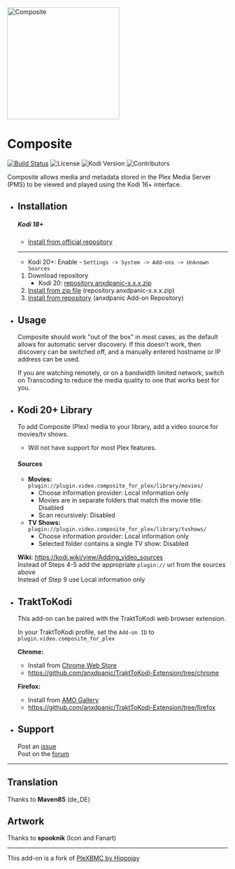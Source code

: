<img src="https://github.com/anxdpanic/plugin.video.composite_for_plex/raw/master/resources/media/icon.png" width="256" height="256" alt="Composite">

# Composite

[![Build Status](https://img.shields.io/endpoint.svg?url=https%3A%2F%2Factions-badge.atrox.dev%2Fanxdpanic%2Fplugin.video.composite_for_plex%2Fbadge&logo=none)](https://actions-badge.atrox.dev/anxdpanic/plugin.video.composite_for_plex/goto)
![License](https://img.shields.io/badge/license-GPL--2.0--or--later-success.svg)
![Kodi Version](https://img.shields.io/badge/kodi-nexus%2B-success.svg)
![Contributors](https://img.shields.io/github/contributors/anxdpanic/plugin.video.composite_for_plex.svg)

Composite allows media and metadata stored in the Plex Media Server (PMS) to be viewed and played using the Kodi 16+ interface.

- Installation
    -
    ##### Kodi 18+
    * [Install from official repository](https://kodi.wiki/view/HOW-TO:Install_add-ons)
    
    ---
    
    * Kodi 20+: Enable - `Settings -> System -> Add-ons -> Unknown Sources`
    1. Download repository 
        - Kodi 20: [repository.anxdpanic-x.x.x.zip](https://download.osmc.tv/dev/anxdpanic/repositories/repository.anxdpanic-2.0.4.zip)
    2. [Install from zip file](http://kodi.wiki/view/Add-on_manager#How_to_install_from_a_ZIP_file) (repository.anxdpanic-x.x.x.zip)
    3. [Install from repository](http://kodi.wiki/view/add-on_manager#How_to_install_add-ons_from_a_repository) (anxdpanic Add-on Repository)

- Usage
    -

    Composite should work "out of the box" in most cases, as the default allows for automatic server discovery.
    If this doesn't work, then discovery can be switched off, and a manually entered hostname or IP address can be used.

    If you are watching remotely, or on a bandwidth limited network, switch on Transcoding to reduce the media quality
    to one that works best for you.

- Kodi 20+ Library
    -
    
    To add Composite (Plex) media to your library, add a video source for movies/tv shows.
 
    - Will not have support for most Plex features.
    
    #### Sources
   
    - **Movies:** `plugin://plugin.video.composite_for_plex/library/movies/`
      - Choose information provider: Local information only
      - Movies are in separate folders that match the movie title: Disabled
      - Scan recursively: Disabled
    - **TV Shows:** `plugin://plugin.video.composite_for_plex/library/tvshows/`
      - Choose information provider: Local information only
      - Selected folder contains a single TV show: Disabled

    **Wiki:** https://kodi.wiki/view/Adding_video_sources <br/>
    Instead of Steps 4-5 add the appropriate `plugin://` url from the sources above <br/>
    Instead of Step 9 use Local information only

- TraktToKodi
    -
    
    This add-on can be paired with the TraktToKodi web browser extension. <br/>
    
    In your TraktToKodi profile, set the `Add-on ID` to `plugin.video.composite_for_plex`

    **Chrome:**
    - Install from [Chrome Web Store](https://chrome.google.com/webstore/detail/trakttokodi/jongfgkokmlpdekeljpegeldjofbageo) <br/>
    - https://github.com/anxdpanic/TraktToKodi-Extension/tree/chrome
    
    **Firefox:**
    - Install from [AMO Gallery](https://addons.mozilla.org/en-US/firefox/addon/trakttokodi/)
    - https://github.com/anxdpanic/TraktToKodi-Extension/tree/firefox

- Support
    -
  
    Post an [issue](https://github.com/anxdpanic/plugin.video.composite_for_plex/issues)  
    Post on the [forum](https://forum.kodi.tv/showthread.php?tid=351179) 
---

Translation
-
    
Thanks to **Maven85** (de_DE)

Artwork
-
    
Thanks to **spooknik** (Icon and Fanart)
    
--- 
This add-on is a fork of [PleXBMC by Hippojay](https://github.com/hippojay/plugin.video.plexbmc)

